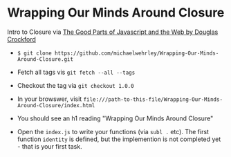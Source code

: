 # Wrapping Our Minds Around Closure
Intro to Closure via [The Good Parts of Javascript and the Web by Douglas Crockford](https://frontendmasters.com/courses/good-parts-javascript-web/)

* `$ git clone https://github.com/michaelwehrley/Wrapping-Our-Minds-Around-Closure.git`

* Fetch all tags vis `git fetch --all --tags`

* Checkout the tag via `git checkout 1.0.0`

* In your browswer, visit `file:///path-to-this-file/Wrapping-Our-Minds-Around-Closure/index.html`

* You should see an h1 reading "Wrapping Our Minds Around Closure"

* Open the `index.js` to write your functions (via `subl .` etc).  The first function `identity` is defined, but the implemention is not completed yet - that is your first task.